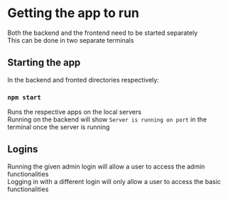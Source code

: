 # Getting the app to run

Both the backend and the frontend need to be started separately\
This can be done in two separate terminals

## Starting the app

In the backend and fronted directories respectively:

### `npm start`

Runs the respective apps on the local servers\
Running on the backend will show `Server is running on port` in the terminal once the server is running

## Logins

Running the given admin login will allow a user to access the admin functionalities\
Logging in with a different login will only allow a user to access the basic functionalities
